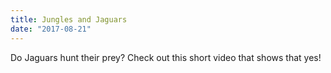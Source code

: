 ```yaml
---
title: Jungles and Jaguars
date: "2017-08-21"
---
```


Do Jaguars hunt their prey? Check out this short video that shows that yes!
